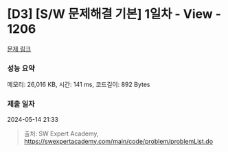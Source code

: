 # [D3] [S/W 문제해결 기본] 1일차 - View - 1206 

[문제 링크](https://swexpertacademy.com/main/code/problem/problemDetail.do?contestProbId=AV134DPqAA8CFAYh) 

### 성능 요약

메모리: 26,016 KB, 시간: 141 ms, 코드길이: 892 Bytes

### 제출 일자

2024-05-14 21:33



> 출처: SW Expert Academy, https://swexpertacademy.com/main/code/problem/problemList.do